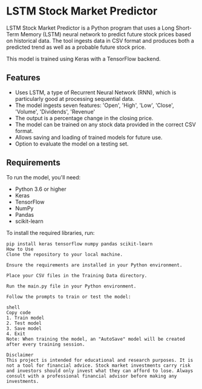 # LSTM Stock Market Predictor

LSTM Stock Market Predictor is a Python program that uses a Long Short-Term Memory (LSTM) neural network to predict future stock prices based on historical data. The tool ingests data in CSV format and produces both a predicted trend as well as a probable future stock price.

This model is trained using Keras with a TensorFlow backend. 

## Features

- Uses LSTM, a type of Recurrent Neural Network (RNN), which is particularly good at processing sequential data.
- The model ingests seven features: 'Open', 'High', 'Low', 'Close', 'Volume', 'Dividends', 'Revenue'
- The output is a percentage change in the closing price.
- The model can be trained on any stock data provided in the correct CSV format.
- Allows saving and loading of trained models for future use.
- Option to evaluate the model on a testing set.

## Requirements

To run the model, you'll need:

- Python 3.6 or higher
- Keras
- TensorFlow
- NumPy
- Pandas
- scikit-learn

To install the required libraries, run:

```shell
pip install keras tensorflow numpy pandas scikit-learn
How to Use
Clone the repository to your local machine.

Ensure the requirements are installed in your Python environment.

Place your CSV files in the Training Data directory.

Run the main.py file in your Python environment.

Follow the prompts to train or test the model:

shell
Copy code
1. Train model
2. Test model
3. Save model
4. Exit
Note: When training the model, an "AutoSave" model will be created after every training session.

Disclaimer
This project is intended for educational and research purposes. It is not a tool for financial advice. Stock market investments carry risk and investors should only invest what they can afford to lose. Always consult with a professional financial advisor before making any investments.
